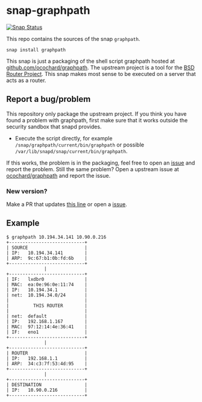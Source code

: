 # snap-graphpath

[![Snap Status](https://build.snapcraft.io/badge/nsg/snap-graphpath.svg)](https://build.snapcraft.io/user/nsg/snap-graphpath)

This repo contains the sources of the snap `graphpath`.

```
snap install graphpath
```

This snap is just a packaging of the shell script graphpath hosted at
[github.com/ocochard/graphpath](https://github.com/ocochard/graphpath).
The upstream project is a tool for the [BSD Router Project](https://bsdrp.net).
This snap makes most sense to be executed on a server that acts as a router.

## Report a bug/problem

This repository only package the upstream project. If you think you have found
a problem with graphpath, first make sure that it works outside the security
sandbox that snapd provides.

* Execute the script directly, for example `/snap/graphpath/current/bin/graphpath`
  or possible `/var/lib/snapd/snap/current/bin/graphpath`.

If this works, the problem is in the packaging, feel free to open an
[issue](https://github.com/nsg/snap-graphpath/issues) and report the problem.
Still the same problem? Open a upstream issue at
[ocochard/graphpath](https://github.com/ocochard/graphpath/issues) and report
the issue.

### New version?

Make a PR that updates [this line](https://github.com/nsg/snap-graphpath/blob/master/snap/snapcraft.yaml#L4) or open a [issue](https://github.com/nsg/snap-graphpath/issues).

## Example

```
$ graphpath 10.194.34.141 10.90.0.216
+----------------------------+
| SOURCE                     |
| IP:   10.194.34.141        |
| ARP:  9c:67:b1:0b:fd:6b    |
+----------------------------+
              |
+----------------------------+
| IF:   lxdbr0               |
| MAC:  ea:0e:96:0e:11:74    |
| IP:   10.194.34.1          |
| net:  10.194.34.0/24       |
|                            |
|         THIS ROUTER        |
|                            |
| net:  default              |
| IP:   192.168.1.167        |
| MAC:  97:12:14:4e:36:41    |
| IF:   eno1                 |
+----------------------------+
              |
+----------------------------+
| ROUTER                     |
| IP:   192.168.1.1          |
| ARP:  34:c3:7f:53:4d:95    |
+----------------------------+
              |
+----------------------------+
| DESTINATION                |
| IP:   10.90.0.216          |
+----------------------------+
```
